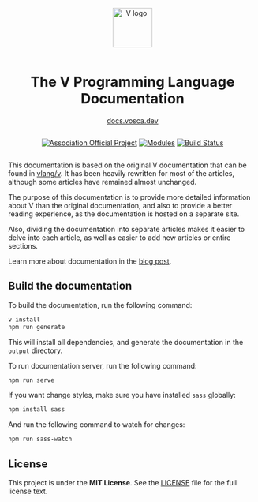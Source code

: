 <div align="center" style="display:grid;place-items:center;">
<p>
    <a href="https://vlang.io/" target="_blank"><img width="80" src="https://raw.githubusercontent.com/vlang/v-logo/master/dist/v-logo.svg?sanitize=true" alt="V logo"></a>
</p>
    <h1>The V Programming Language Documentation</h1>

<div align="center">
    <a href="https://docs.vosca.dev/">docs.vosca.dev</a>
</div>

</div>

<p></p>

<div align="center" style="display:grid;place-items:center;">

[![Association Official Project][AssociationOfficialBadge]][AssociationUrl]
[![Modules][ModulesBadge]][ModulesUrl]
[![Build Status][WorkflowBadge]][WorkflowUrl]

</div>

This documentation is based on the original V documentation that can be found in
[vlang/v](https://github.com/vlang/v/blob/master/doc/docs.md).
It has been heavily rewritten for most of the articles, although some articles have remained almost
unchanged.

The purpose of this documentation is to provide more detailed information about V than the original
documentation, and also to provide a better reading experience, as the documentation is hosted on a
separate site.

Also, dividing the documentation into separate articles makes it easier to delve into each article,
as well as easier to add new articles or entire sections.

Learn more about documentation in the [blog post](https://blog.vosca.dev/meet-new-documentation/).

## Build the documentation

To build the documentation, run the following command:

```bash
v install
npm run generate
```

This will install all dependencies, and generate the documentation in the `output` directory.

To run documentation server, run the following command:

```bash
npm run serve
```

If you want change styles, make sure you have installed `sass` globally:

```bash
npm install sass
```

And run the following command to watch for changes:

```bash
npm run sass-watch
```

## License

This project is under the **MIT License**. See the
[LICENSE](https://github.com/vlang-association/docs/blob/master/LICENSE)
file for the full license text.

[AssociationOfficialBadge]: https://vosca.dev/badge.svg

[ModulesBadge]: https://vosca.dev/modules-badge.svg

[WorkflowBadge]: https://github.com/vlang-association/docs/actions/workflows/docs_ci.yml/badge.svg

[AssociationUrl]: https://vosca.dev

[ModulesUrl]: https://modules.vosca.dev

[WorkflowUrl]: https://github.com/vlang-association/docs/commits/main
